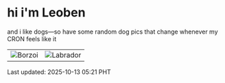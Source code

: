 # hi i'm Leoben

and i like dogs—so have some random dog pics that change whenever my CRON feels like it

|  |  |
|--------|----------|
| ![Borzoi](https://random-dog-vercel.vercel.app/api/random-borzoi?v=1760304103) | ![Labrador](https://random-dog-vercel.vercel.app/api/random-labrador?v=1760304103) |

Last updated: 2025-10-13 05:21 PHT
